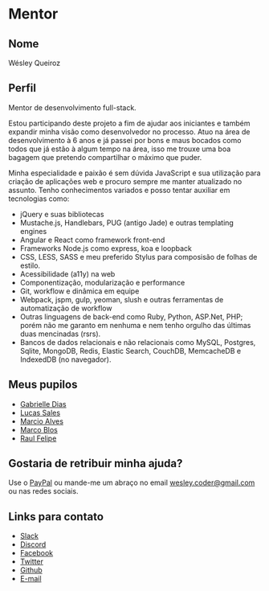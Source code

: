 # Mentor

## Nome

Wésley Queiroz

## Perfil

Mentor de desenvolvimento full-stack.

Estou participando deste projeto a fim de ajudar aos iniciantes e também expandir minha visão como desenvolvedor no processo.
Atuo na área de desenvolvimento à 6 anos e já passei por bons e maus bocados como todos que já estão à algum tempo na área, isso me trouxe uma boa bagagem que pretendo compartilhar o máximo que puder.

Minha especialidade e paixão é sem dúvida JavaScript e sua utilização para criação de aplicações web e procuro sempre me manter atualizado no assunto.
Tenho conhecimentos variados e posso tentar auxiliar em tecnologias como:
- jQuery e suas bibliotecas
- Mustache.js, Handlebars, PUG (antigo Jade) e outras templating engines
- Angular e React como framework front-end
- Frameworks Node.js como express, koa e loopback
- CSS, LESS, SASS e meu preferido Stylus para composisão de folhas de estilo.
- Acessibilidade (a11y) na web
- Componentização, modularização e performance
- Git, workflow e dinâmica em equipe
- Webpack, jspm, gulp, yeoman, slush e outras ferramentas de automatização de workflow
- Outras linguagens de back-end como Ruby, Python, ASP.Net, PHP; porém não me garanto em nenhuma e nem tenho orgulho das últimas duas mencinadas (rsrs).
- Bancos de dados relacionais e não relacionais como MySQL, Postgres, Sqlite, MongoDB, Redis, Elastic Search, CouchDB, MemcacheDB e IndexedDB (no navegador).

## Meus pupilos

- [Gabrielle Dias](/pupilos/perfis/GabrielleDias.md)
- [Lucas Sales](/pupilos/perfis/LucasSales.md)
- [Marcio Alves](/pupilos/perfis/MarcioAlves.md)
- [Marco Blos](/pupilos/perfis/marco_blos.md)
- [Raul Felipe](/pupilos/perfis/RaulFelipeDeMelo.md)

## Gostaria de retribuir minha ajuda?

Use o [PayPal](https://www.paypal.com/cgi-bin/webscr?cmd=_s-xclick&hosted_button_id=9G3ER8ERM44YW) ou mande-me um abraço no email [wesley.coder@gmail.com](mailto:wesley.coder@gmail.com) ou nas redes sociais.

## Links para contato

- [Slack](https://tavernlab.slack.com/)
- [Discord](https://discord.gg/7YuS49D)
- [Facebook](https://facebook.com/wesleycoder)
- [Twitter](https://twitter.com/wesleycoder)
- [Github](https://github.com/wesleycoder)
- [E-mail](mailto:wesley.coder@gmail.com)
